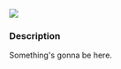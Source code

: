 [![](https://img.shields.io/badge/release-v0.2.1-informational.svg)](https://github.com/Paveloom/C2/releases/tag/v0.2.1)

### Description

Something's gonna be here.